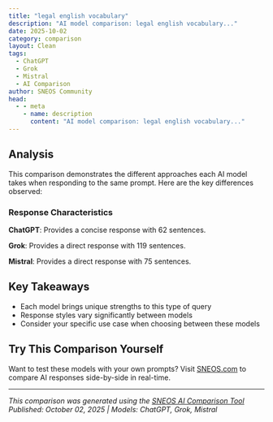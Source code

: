 ```yaml
---
title: "legal english vocabulary"
description: "AI model comparison: legal english vocabulary..."
date: 2025-10-02
category: comparison
layout: Clean
tags:
  - ChatGPT
  - Grok
  - Mistral
  - AI Comparison
author: SNEOS Community
head:
  - - meta
    - name: description
      content: "AI model comparison: legal english vocabulary..."
---
```


<ChatComparison
  title="legal english vocabulary"
  prompt="legal english vocabulary"
  :responses='{
    "ChatGPT": "Certainly! Here is a list of common legal English vocabulary terms along with their definitions:\n\n1. **Affidavit** \u2013 A written statement confirmed by oath or affirmation, used as evidence in court.\n2. **Appeal** \u2013 Apply to a higher court for a reversal of the decision of a lower court.\n3. **Arbitration** \u2013 A method of dispute resolution where an impartial third party makes a decision.\n4. **Bail** \u2013 The temporary release of an accused person awaiting trial, sometimes on condition of money payment.\n5. **Brief** \u2013 A written statement submitted in a trial or appellate proceeding explaining one side\u0027s legal and factual arguments.\n6. **Case Law** \u2013 Law established by previous court decisions; also known as precedent.\n7. **Codicil** \u2013 An addition or supplement that explains, modifies, or revokes a will or part of one.\n8. **Contract** \u2013 A legally binding agreement between two or more parties.\n9. **Damages** \u2013 Monetary compensation that may be recovered in the courts by any person who has suffered loss or injury.\n10. **Defendant** \u2013 An individual, company, or institution sued or accused in a court of law.\n11. **Deposition** \u2013 The process of giving sworn evidence.\n12. **Disclaimer** \u2013 A statement that denies something, especially responsibility.\n13. **Due Process** \u2013 Fair treatment through the normal judicial system, especially as a citizen\u0027s entitlement.\n14. **Injunction** \u2013 An authoritative warning or order from a court requiring a party to do or to refrain from doing a specific act.\n15. **Jurisdiction** \u2013 The official power to make legal decisions and judgments.\n16. **Lawsuit** \u2013 A claim or dispute brought to a court of law for adjudication.\n17. **Liability** \u2013 Legal responsibility for one\u0027s actions or omissions.\n18. **Litigation** \u2013 The process of taking legal action.\n19. **Mediation** \u2013 Intervention in a dispute in order to resolve it.\n20. **Plaintiff** \u2013 A person who brings a case against another in a court of law.\n21. **Plea** \u2013 A formal statement by or on behalf of a defendant stating guilt or innocence.\n22. **Power of Attorney** \u2013 A legal document authorizing one person to act on another\u2019s behalf.\n23. **Statute** \u2013 A written law passed by a legislative body.\n24. **Subpoena** \u2013 A writ ordering a person to attend a court.\n25. **Tort** \u2013 A wrongful act or infringement of a right leading to civil legal liability.\n26. **Testimony** \u2013 A formal written or spoken statement given in a court of law.\n27. **Trust** \u2013 A fiduciary relationship in which one party holds legal title to property for the benefit of another.\n28. **Verdict** \u2013 The decision of a jury or judge.\n29. **Warrant** \u2013 A legal document authorizing an officer to make an arrest, search premises, or carry out some other action.\n30. **Will** \u2013 A legal declaration of a person\u2019s wishes regarding the disposal of their property after death.\n\nIf you need vocabulary related to a specific area of law or more advanced/legalese terms, just let me know!",
    "Grok": "Legal English vocabulary refers to the specialized terminology and phrases used in the field of law, often characterized by formal language, Latin terms, and precise meanings. Below is a categorized list of common legal English vocabulary, along with brief definitions or explanations. This can be useful for law students, legal professionals, or anyone needing to understand legal documents and proceedings.\n\n---\n\n### 1. **General Legal Terms**\n- **Litigation**: The process of taking legal action or resolving disputes in court.\n- **Jurisdiction**: The authority of a court or legal body to hear and decide a case, often based on geographic or subject-matter boundaries.\n- **Plaintiff**: The person or entity who initiates a lawsuit by filing a complaint against another party.\n- **Defendant**: The person or entity against whom a lawsuit is filed and who must respond to the plaintiff\u0027s claims.\n- **Counsel**: A lawyer or legal advisor representing a client in legal matters.\n- **Verdict**: The decision made by a judge or jury at the end of a trial regarding the outcome of a case.\n- **Appeal**: A request to a higher court to review and potentially overturn a lower court\u0027s decision.\n- **Precedent**: A legal decision or case that serves as a guide or authority for future similar cases (often referred to as \u0022stare decisis\u0022).\n- **Statute**: A written law passed by a legislative body.\n- **Ordinance**: A law or regulation enacted by a local government, such as a city or county.\n\n---\n\n### 2. **Court and Legal Proceedings**\n- **Trial**: A formal examination of evidence and arguments in a court to determine the outcome of a case.\n- **Hearing**: A legal proceeding in which evidence and arguments are presented, often before a full trial.\n- **Testimony**: A formal statement or evidence given by a witness under oath in court.\n- **Evidence**: Information, documents, or objects presented in court to support or refute a claim.\n- **Subpoena**: A legal order requiring a person to appear in court or produce evidence.\n- **Affidavit**: A written statement made under oath, used as evidence in legal proceedings.\n- **Deposition**: A witness\u0027s sworn out-of-court testimony, often used during the discovery phase of a case.\n- **Adjudication**: The process of resolving a dispute or making a formal judgment in a court.\n- **Mediation**: A process where a neutral third party helps disputing parties reach a voluntary agreement.\n- **Arbitration**: A method of dispute resolution where a neutral arbitrator makes a binding decision.\n\n---\n\n### 3. **Contracts and Business Law**\n- **Contract**: A legally binding agreement between two or more parties.\n- **Breach of Contract**: Failure to fulfill the terms of a contract without a valid excuse.\n- **Clause**: A specific provision or section within a contract or legal document.\n- **Consideration**: Something of value (e.g., money, services) exchanged between parties to form a valid contract.\n- **Liability**: Legal responsibility for one\u0027s actions or debts.\n- **Indemnity**: A promise to compensate for loss or damage incurred by another party.\n- **Tort**: A civil wrong that causes harm or loss to another, leading to legal liability (e.g., negligence, defamation).\n- **Damages**: Monetary compensation awarded to a party for loss or injury caused by another\u0027s actions.\n- **Void**: A contract or agreement that is not legally enforceable.\n- **Voidable**: A contract that can be canceled by one of the parties under certain legal conditions.\n\n---\n\n### 4. **Criminal Law**\n- **Crime**: An act or omission that violates a law and is punishable by the state.\n- **Felony**: A serious crime, typically punishable by imprisonment for more than one year.\n- **Misdemeanor**: A less serious crime, usually punishable by fines or short-term imprisonment.\n- **Indictment**: A formal charge or accusation of a serious crime, often issued by a grand jury.\n- **Arrest**: The act of detaining a person suspected of committing a crime.\n- **Bail**: Money or property paid to secure the temporary release of an accused person awaiting trial.\n- **Plea**: A defendant\u0027s formal response to criminal charges (e.g., guilty, not guilty, or no contest).\n- **Conviction**: A formal declaration that someone is guilty of a crime, usually after a trial.\n- **Acquittal**: A legal judgment that a defendant is not guilty of the charges.\n- **Probation**: A court-ordered period of supervision instead of imprisonment, often with conditions to be followed.\n\n---\n\n### 5. **Property and Real Estate Law**\n- **Title**: Legal ownership of property, often evidenced by a deed.\n- **Deed**: A legal document that transfers ownership of real property from one party to another.\n- **Lease**: A contract granting the use of property for a specified period in exchange for rent.\n- **Landlord**: The owner of property who rents or leases it to a tenant.\n- **Tenant**: A person or entity who rents or leases property from a landlord.\n- **Easement**: A legal right to use another person\u0027s land for a specific purpose (e.g., a right of way).\n- **Mortgage**: A loan secured by real property, where the property serves as collateral.\n- **Foreclosure**: The legal process by which a lender takes possession of property due to the borrower\u0027s failure to pay the mortgage.\n- **Encumbrance**: A claim or liability attached to a property, such as a lien or mortgage.\n- **Zoning**: Local laws or regulations that dictate how land can be used (e.g., residential, commercial).\n\n---\n\n### 6. **Common Latin Legal Terms**\n- **Habeas Corpus**: A legal action demanding that a detained person be brought before a court to determine if their detention is lawful (\u0022you shall have the body\u0022).\n- **Pro Bono**: Legal services provided free of charge (\u0022for the public good\u0022).\n- **Mens Rea**: The mental state or intent required to commit a crime (\u0022guilty mind\u0022).\n- **Actus Reus**: The physical act of committing a crime (\u0022guilty act\u0022).\n- **Prima Facie**: Evidence that, on first examination, appears sufficient to prove a case unless rebutted (\u0022at first sight\u0022).\n- **Res Ipsa Loquitur**: A doctrine meaning \u0022the thing speaks for itself,\u0022 used when negligence is evident from the circumstances.\n- **In Camera**: A legal proceeding or discussion held in private, often in a judge\u0027s chambers (\u0022in a chamber\u0022).\n- **De Facto**: Something that exists in fact, whether or not it is legally recognized (\u0022in fact\u0022).\n- **De Jure**: Something that exists by law or legal right (\u0022by law\u0022).\n- **Ipso Facto**: By the fact itself; as a direct result (\u0022by the fact itself\u0022).\n\n---\n\n### 7. **Constitutional and Administrative Law**\n- **Constitution**: The supreme law of a country that establishes the framework of government and fundamental rights.\n- **Amendment**: A change or addition to a constitution or law.\n- **Due Process**: Legal procedures that ensure fair treatment and protect individual rights.\n- **Bill of Rights**: A formal declaration of fundamental rights and freedoms, often part of a constitution.\n- **Regulation**: A rule or directive issued by a government agency to implement laws.\n- **Executive**: The branch of government responsible for enforcing laws (e.g., president, governor).\n- **Legislative**: The branch of government responsible for making laws (e.g., Congress, Parliament).\n- **Judicial**: The branch of government responsible for interpreting laws and administering justice (e.g., courts).\n- **Injunction**: A court order requiring a party to do or refrain from doing a specific act.\n- **Writ**: A formal written order issued by a court.\n\n---\n\n### 8. **Legal Writing and Documents**\n- **Brief**: A written document submitted to a court, presenting arguments and legal authorities to support a position.\n- **Motion**: A formal request made to a court for a specific ruling or action.\n- **Petition**: A formal written request to a court or authority for legal action or relief.\n- **Complaint**: The initial document filed by a plaintiff to start a lawsuit, outlining the claims against the defendant.\n- **Answer**: The defendant\u0027s formal response to a plaintiff\u0027s complaint.\n- **Summons**: A legal document notifying a defendant of a lawsuit and requiring them to appear in court.\n- **Judgment**: The final decision or ruling of a court in a legal case.\n- **Order**: A directive issued by a court or judge.\n- **Pleading**: A formal statement of a party\u0027s claims or defenses filed with a court.\n- **Docket**: The official record of court proceedings and filings in a case.\n\n---\n\n### Tips for Learning Legal English Vocabulary\n1. **Contextual Learning**: Read legal texts, case law, contracts, or statutes to see how terms are used in practice.\n2. **Flashcards**: Create flashcards for key terms and definitions to aid memorization.\n3. **Legal Dictionaries**: Use resources like Black\u2019s Law Dictionary for precise definitions and examples.\n4. **Practice Writing**: Draft mock legal documents or summaries to reinforce terminology.\n5. **Engage with Media**: Watch legal dramas, documentaries, or listen to podcasts to hear terms in context.\n\nUnderstanding legal English is crucial for effective communication in legal settings, as many terms have specific meanings that differ from everyday usage. If you have a specific legal topic or term you\u0027d like to explore further, let me know!",
    "Mistral": "Legal English involves a specific set of vocabulary and phrases that are commonly used in legal documents, contracts, and court proceedings. Here are some key terms and phrases:\n\n### General Legal Terms\n1. **Plaintiff** - The party who initiates a lawsuit.\n2. **Defendant** - The party against whom a lawsuit is brought.\n3. **Jurisdiction** - The authority of a court to hear and decide a case.\n4. **Statute** - A law enacted by a legislature.\n5. **Precedent** - A legal decision that serves as an authority for deciding subsequent cases.\n6. **Tort** - A civil wrong or wrongful act, whether intentional or accidental, from which injury occurs to another.\n7. **Liability** - Legal responsibility for one\u0027s acts or omissions.\n8. **Damages** - Monetary compensation awarded by a court in a civil action to an individual who has been injured through the wrongful conduct of another party.\n9. **Contract** - A legally enforceable agreement between two or more parties.\n10. **Breach** - The violation of a law, right, or duty.\n\n### Contract Law\n1. **Consideration** - Something of value promised by one party to another when making a contract.\n2. **Offer** - A proposal made by one party to another, intending to create a legal obligation.\n3. **Acceptance** - The agreement by the offeree to the terms of an offer.\n4. **Counteroffer** - A new offer made in response to a previous offer, which has the effect of rejecting the original offer.\n5. **Terms and Conditions** - The provisions of a contract that define the rights and obligations of the parties.\n6. **Indemnity** - A contractual obligation of one party to compensate for the loss occurred to the other party due to the acts of the indemnifier or any other party.\n7. **Warranty** - A promise or guarantee that a particular fact or condition is true.\n8. **Covenant** - A formal agreement or promise in a contract.\n\n### Court Proceedings\n1. **Motion** - A formal request made to a judge for a ruling or order.\n2. **Hearing** - A legal proceeding before a judge or administrative body.\n3. **Trial** - A formal examination of evidence before a judge, and typically before a jury, in order to decide guilt in a criminal case or legal issues in a civil case.\n4. **Verdict** - The decision of a jury or judge on the issues submitted to the court for determination.\n5. **Appeal** - A request to a higher court to review and change the decision of a lower court.\n6. **Judgment** - The final decision of a court resolving the issues and determining the rights and obligations of the parties in a case.\n7. **Injunction** - A court order requiring a party to refrain from a particular activity.\n8. **Subpoena** - A writ commanding a person to appear before a court or other tribunal, subject to a penalty for failure to comply.\n\n### Legal Documents\n1. **Affidavit** - A written statement confirmed by oath or affirmation, for use as evidence in court.\n2. **Deed** - A legal document that transfers ownership of property.\n3. **Will** - A legal document by which a person expresses their wishes as to how their property is to be distributed at death, and names one or more persons, the executor, to manage the estate until its final distribution.\n4. **Power of Attorney** - A legal document giving one person (the agent or attorney-in-fact) the power to act for another person (the principal).\n5. **Lease** - A contract by which one party conveys land, property, services, etc., to another for a specified time, usually in return for a periodic payment.\n\n### Miscellaneous\n1. **Pro Bono** - Legal work done for free or at a reduced rate for the public good.\n2. **Malpractice** - Professional misconduct or unreasonable lack of skill.\n3. **Negligence** - Failure to exercise the care that a reasonably prudent person would exercise in like circumstances.\n4. **Fraud** - Deception to secure unfair or unlawful gain.\n5. **Due Process** - The legal requirement that the state must respect all legal rights that are owed to a person.\n\nUnderstanding these terms can be crucial for anyone involved in legal matters, whether as a lawyer, a client, or a student of law."
  }'
  published-date="00:38"
/>

## Analysis

This comparison demonstrates the different approaches each AI model takes when responding to the same prompt. Here are the key differences observed:

### Response Characteristics

**ChatGPT**: Provides a concise response with 62 sentences. 

**Grok**: Provides a direct response with 119 sentences. 

**Mistral**: Provides a direct response with 75 sentences. 

## Key Takeaways

- Each model brings unique strengths to this type of query
- Response styles vary significantly between models
- Consider your specific use case when choosing between these models

## Try This Comparison Yourself

Want to test these models with your own prompts? Visit [SNEOS.com](https://sneos.com) to compare AI responses side-by-side in real-time.

---

*This comparison was generated using the [SNEOS AI Comparison Tool](https://sneos.com)*
*Published: October 02, 2025 | Models: ChatGPT, Grok, Mistral*
